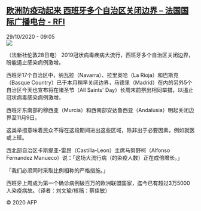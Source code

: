 <!--1603965266000-->
[欧洲防疫动起来 西班牙多个自治区关闭边界 – 法国国际广播电台 - RFI](http://www.rfi.fr//cn/contenu/20201029-%E6%AC%A7%E6%B4%B2%E9%98%B2%E7%96%AB%E5%8A%A8%E8%B5%B7%E6%9D%A5-%E8%A5%BF%E7%8F%AD%E7%89%99%E5%A4%9A%E4%B8%AA%E8%87%AA%E6%B2%BB%E5%8C%BA%E5%85%B3%E9%97%AD%E8%BE%B9%E7%95%8C)
------

<div>29/10/2020 - 09:05</div><img src="https://s.rfi.fr/media/display/834a9efc-19c2-11eb-9d83-005056bf87d6/w:310/p:16x9/int0014b.201029160501.jpg"><div class="t-content__body u-clearfix"><p>（法新社伦敦28日电）    2019冠状病毒疾病大流行，西班牙多个自治区关闭边界，盼能遏止感染病例激增。</p><p>    西班牙17个自治区中，纳瓦拉（Navarra）、拉里奥哈（La Rioja）和巴斯克（Basque Country）已于本月稍早关闭边界，马德里（Madrid）在内的另外5个自治区今天也宣布将在诸圣节（All Saints' Day）长周末前祭出相同举措，以遏止冠状病毒感染病例激增。</p><p>    西班牙东南部的穆西亚（Murcia）和西南部安达鲁西亚（Andalusia）明起关闭边界至11月9日。</p><p>    这类举措意味着民众不得在这段期间进出这些区域，除非出于必要因素，例如就医或上班。</p><p>    西北部自治区卡斯提亚-雷昂（Castilla-Leon）主席马努野柯（Alfonso Fernandez Manueco）说：「这场大流行病（的染疫人数）正在成倍增长。」</p><p>    「我们必须同时采取比例相称的严格措施。」</p><p>    西班牙上周成为第一个确诊病例破百万的欧洲联盟国家，迄今已有超过3万5000人染疫病故。（译者：刘文瑜/核稿：蔡佳敏）</p><p class="t-copyright">© 2020 AFP</p>        </div>
